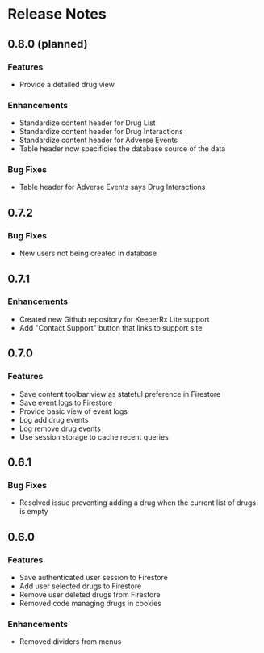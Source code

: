 # Release Notes

## 0.8.0 (planned)

### Features

-  Provide a detailed drug view

### Enhancements

-  Standardize content header for Drug List
-  Standardize content header for Drug Interactions
-  Standardize content header for Adverse Events
-  Table header now specificies the database source of the data

### Bug Fixes

-  Table header for Adverse Events says Drug Interactions

## 0.7.2

### Bug Fixes

-  New users not being created in database

## 0.7.1

### Enhancements

-  Created new Github repository for KeeperRx Lite support
-  Add "Contact Support" button that links to support site

## 0.7.0

### Features

-  Save content toolbar view as stateful preference in Firestore
-  Save event logs to Firestore
-  Provide basic view of event logs
-  Log add drug events
-  Log remove drug events
-  Use session storage to cache recent queries

## 0.6.1

### Bug Fixes

-  Resolved issue preventing adding a drug when the current list of drugs is empty

## 0.6.0

### Features

-  Save authenticated user session to Firestore
-  Add user selected drugs to Firestore
-  Remove user deleted drugs from Firestore
-  Removed code managing drugs in cookies

### Enhancements

-  Removed dividers from menus
